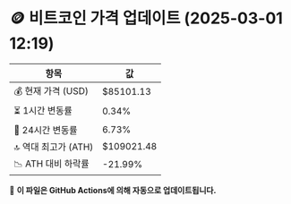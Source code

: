 # 🪙 비트코인 가격 업데이트 (2025-03-01 12:19)

| 항목                | 값 |
|--------------------|----------------|
| 💰 현재 가격 (USD) | $85101.13 |
| ⏳ 1시간 변동률    | 0.34% |
| 📆 24시간 변동률   | 6.73% |
| 🔝 역대 최고가 (ATH) | $109021.48 |
| 📉 ATH 대비 하락률 | -21.99% |

🔄 **이 파일은 GitHub Actions에 의해 자동으로 업데이트됩니다.**
